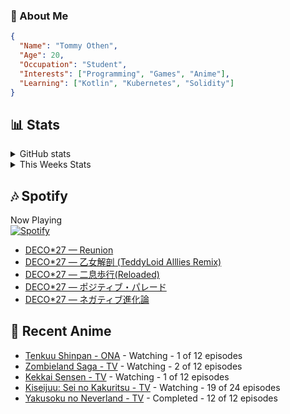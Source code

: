 ### 👋 About Me
```json
{
  "Name": "Tommy Othen",
  "Age": 20,
  "Occupation": "Student",
  "Interests": ["Programming", "Games", "Anime"],
  "Learning": ["Kotlin", "Kubernetes", "Solidity"]
}
```

## 📊 Stats
<details>
  <summary>GitHub stats</summary>
  <a href="https://github.com/anuraghazra/github-readme-stats">
    <img src="https://github-readme-stats.vercel.app/api?username=DaSushiAsian&show_icons=true&count_private=true&hide=prs,issues">
  </a>
</details>

<details>
  <summary>This Weeks Stats</summary>
  <a href="https://github.com/anuraghazra/github-readme-stats">
    <img src="https://github-readme-stats.vercel.app/api/wakatime?username=DaSushiAsian&cache_seconds=1800&custom_title=Top Languages">
  </a>
</details>

## 🎶 Spotify
Now Playing\
[![Spotify](https://novatorem-dasushiasian.vercel.app/api/spotify)](https://open.spotify.com/user/g90805640970)
<!-- LASTFM:START -->
* [DECO*27 — Reunion](https://www.last.fm/music/DECO*27/_/Reunion)
* [DECO*27 — 乙女解剖 &lpar;TeddyLoid Alllies Remix&rpar;](https://www.last.fm/music/DECO*27/_/%E4%B9%99%E5%A5%B3%E8%A7%A3%E5%89%96+&lpar;TeddyLoid+Alllies+Remix&rpar;)
* [DECO*27 — 二息歩行&lpar;Reloaded&rpar;](https://www.last.fm/music/DECO*27/_/%E4%BA%8C%E6%81%AF%E6%AD%A9%E8%A1%8C&lpar;Reloaded&rpar;)
* [DECO*27 — ポジティブ・パレード](https://www.last.fm/music/DECO*27/_/%E3%83%9B%E3%82%9A%E3%82%B7%E3%82%99%E3%83%86%E3%82%A3%E3%83%95%E3%82%99%E3%83%BB%E3%83%8F%E3%82%9A%E3%83%AC%E3%83%BC%E3%83%88%E3%82%99)
* [DECO*27 — ネガティブ進化論](https://www.last.fm/music/DECO*27/_/%E3%83%8D%E3%82%AC%E3%83%86%E3%82%A3%E3%83%96%E9%80%B2%E5%8C%96%E8%AB%96)<!-- LASTFM:END -->

## 🗻 Recent Anime
<!-- ANIME-LIST:START -->
* [Tenkuu Shinpan - ONA](https://myanimelist.net/anime/43690/Tenkuu_Shinpan) - Watching - 1 of 12 episodes
* [Zombieland Saga - TV](https://myanimelist.net/anime/37976/Zombieland_Saga) - Watching - 2 of 12 episodes
* [Kekkai Sensen - TV](https://myanimelist.net/anime/24439/Kekkai_Sensen) - Watching - 1 of 12 episodes
* [Kiseijuu: Sei no Kakuritsu - TV](https://myanimelist.net/anime/22535/Kiseijuu__Sei_no_Kakuritsu) - Watching - 19 of 24 episodes
* [Yakusoku no Neverland - TV](https://myanimelist.net/anime/37779/Yakusoku_no_Neverland) - Completed - 12 of 12 episodes<!-- ANIME-LIST:END -->
